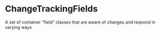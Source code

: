ChangeTrackingFields
====================

A set of container "field" classes that are aware of changes and respond in varying ways
